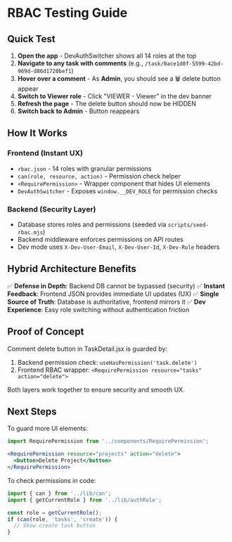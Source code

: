 # RBAC Testing Guide

## Quick Test

1. **Open the app** - DevAuthSwitcher shows all 14 roles at the top
2. **Navigate to any task with comments** (e.g., `/task/0ace1d0f-5599-42bd-969d-d86d1720bef1`)
3. **Hover over a comment** - As **Admin**, you should see a 🗑️ delete button appear
4. **Switch to Viewer role** - Click "VIEWER - Viewer" in the dev banner
5. **Refresh the page** - The delete button should now be HIDDEN
6. **Switch back to Admin** - Button reappears

## How It Works

### Frontend (Instant UX)
- `rbac.json` - 14 roles with granular permissions
- `can(role, resource, action)` - Permission check helper
- `<RequirePermission>` - Wrapper component that hides UI elements
- `DevAuthSwitcher` - Exposes `window.__DEV_ROLE` for permission checks

### Backend (Security Layer)
- Database stores roles and permissions (seeded via `scripts/seed-rbac.mjs`)
- Backend middleware enforces permissions on API routes
- Dev mode uses `X-Dev-User-Email`, `X-Dev-User-Id`, `X-Dev-Role` headers

## Hybrid Architecture Benefits

✅ **Defense in Depth**: Backend DB cannot be bypassed (security)
✅ **Instant Feedback**: Frontend JSON provides immediate UI updates (UX)
✅ **Single Source of Truth**: Database is authoritative, frontend mirrors it
✅ **Dev Experience**: Easy role switching without authentication friction

## Proof of Concept

Comment delete button in TaskDetail.jsx is guarded by:
1. Backend permission check: `useHasPermission('task.delete')`  
2. Frontend RBAC wrapper: `<RequirePermission resource="tasks" action="delete">`

Both layers work together to ensure security and smooth UX.

## Next Steps

To guard more UI elements:
```jsx
import RequirePermission from '../components/RequirePermission';

<RequirePermission resource="projects" action="delete">
  <button>Delete Project</button>
</RequirePermission>
```

To check permissions in code:
```javascript
import { can } from '../lib/can';
import { getCurrentRole } from '../lib/authRole';

const role = getCurrentRole();
if (can(role, 'tasks', 'create')) {
  // Show create task button
}
```

